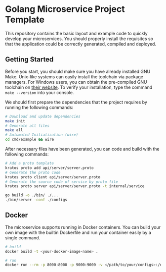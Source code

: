 # Golang Microservice Project Template

This repository contains the basic layout and example code to quickly develop your microservices.
You should properly install the requisites so that the application could be correctly generated, compiled and deployed.

## Getting Started

Before you start, you should make sure you have already installed GNU Make. 
Unix-like systems can easily install the toolchain via package managers.
For Windows users, you can obtain the pre-compiled GNU toolchain on [their website](https://www.gnu.org/software/make/). 
To verify your installation, type the command `make --version` into your console.

We should first prepare the dependencies that the project requires by running the following commands:

```bash
# Download and update dependencies
make init
# Generate all files
make all
# Automated Initialization (wire)
cd cmd/example && wire
```

After necessary files have been generated, you can code and build with the following commands:

```bash
# Add a proto template
kratos proto add api/server/server.proto
# Generate the proto code
kratos proto client api/server/server.proto
# Generate the source code of service by proto file
kratos proto server api/server/server.proto -t internal/service

go build -o ./bin/ ./...
./bin/server -conf ./configs
```

## Docker

The microservice supports running in Docker containers.
You can build your own image with the builtin Dockerfile and run your container easily by a single command.

```bash
# build
docker build -t <your-docker-image-name> .

# run
docker run --rm -p 8000:8000 -p 9000:9000 -v </path/to/your/configs>:/data/conf <your-docker-image-name>
```

